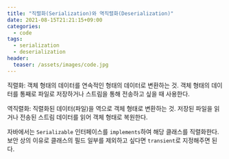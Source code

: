 ```yaml
---
title: "직렬화(Serialization)와 역직렬화(Deserialization)"
date: 2021-08-15T21:21:15+09:00
categories:
  - code
tags:
  - serialization
  - deserialization
header:
  teaser: /assets/images/code.jpg
---
```


직렬화: 객체 형태의 데이터를 연속적인 형태의 데이터로 변환하는 것. 객체 형태의 데이터를 통째로 파일로 저장하거나 스트림을 통해 전송하고 싶을 때 사용한다. 

역직렬화: 직렬화된 데이터(파일)을 역으로 객체 형태로 변환하는 것. 저장된 파일을 읽거나 전송된 스트림 데이터를 읽어 객체 형태로 복원한다.

자바에서는 `Serializable` 인터페이스를 `implements`하여 해당 클래스를 직렬화한다. 보안 상의 이유로 클래스의 필드 일부를 제외하고 싶다면 `transient`로 지정해주면 된다.